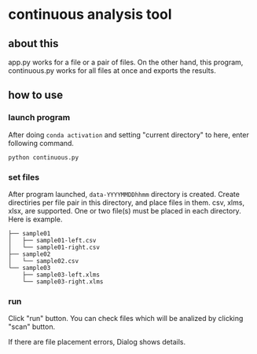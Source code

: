 # continuous analysis tool

## about this

app.py works for a file or a pair of files. On the other hand, this program, continuous.py works for all files at once and exports the results.

## how to use

### launch program
After doing `conda activation` and setting "current directory" to here, enter following command.
```
python continuous.py
```

### set files
After program launched, `data-YYYYMMDDhhmm` directory is created.
Create directiries per file pair in this directory, and place files in them.
csv, xlms, xlsx, are supported.
One or two file(s) must be placed in each directory.
Here is example.
```
├── sample01
│   ├── sample01-left.csv
│   └── sample01-right.csv
├── sample02
│   └── sample02.csv
└── sample03
    ├── sample03-left.xlms
    └── sample03-right.xlms
```

### run
Click "run" button.
You can check files which will be analized by clicking "scan" button.

If there are file placement errors, Dialog shows details.
